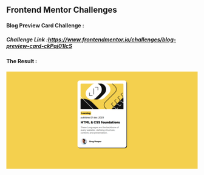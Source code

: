 ## Frontend Mentor Challenges

#### Blog Preview Card Challenge :

##### Challenge Link :https://www.frontendmentor.io/challenges/blog-preview-card-ckPaj01IcS

#### The Result :

![alt text](blog-preview-card-main/result.png)
